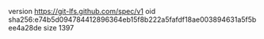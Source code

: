 version https://git-lfs.github.com/spec/v1
oid sha256:e74b5d094784412896364eb15f8b222a5fafdf18ae003894631a5f5bee4a28de
size 1397
